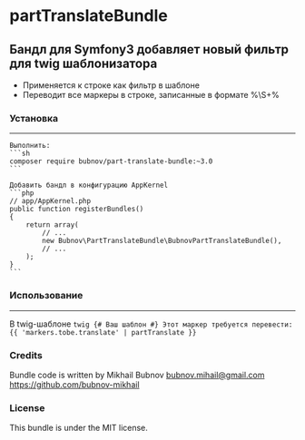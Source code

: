 # partTranslateBundle

## Бандл для Symfony3 добавляет новый фильтр для twig шаблонизатора

* Применяется к строке как фильтр в шаблоне
* Переводит все маркеры в строке, записанные в формате %\S+%

### Установка
----------------------------------
    
    Выполнить:
    ```sh
    composer require bubnov/part-translate-bundle:~3.0
    ```

    Добавить бандл в конфигурацию AppKernel
    ```php
    // app/AppKernel.php
    public function registerBundles()
    {
        return array(
            // ...
            new Bubnov\PartTranslateBundle\BubnovPartTranslateBundle(),
            // ...
        );
    }
    ```

### Использование
-------------------------------------

В twig-шаблоне
    ```twig
    {# Ваш шаблон #}
    Этот маркер требуется перевести: {{ 'markers.tobe.translate' | partTranslate }}
    ```


### Credits

Bundle code is written by Mikhail Bubnov
bubnov.mihail@gmail.com
https://github.com/bubnov-mikhail


### License

This bundle is under the MIT license.
